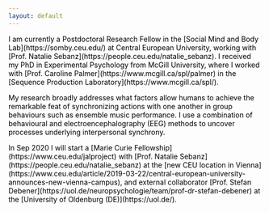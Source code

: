 ```yaml
---
layout: default
---
```

<font color="black">
<p>I am currently a Postdoctoral Research Fellow in the [Social Mind and Body Lab](https://somby.ceu.edu/) at Central European University, working with [Prof. Natalie Sebanz](https://people.ceu.edu/natalie_sebanz). I received my PhD in Experimental Psychology from McGill University, where I worked with [Prof. Caroline Palmer](https://www.mcgill.ca/spl/palmer) in the [Sequence Production Laboratory](https://www.mcgill.ca/spl/).</p>

<p>My research broadly addresses what factors allow humans to achieve the remarkable feat of synchronizing actions with one another in group behaviours such as ensemble music performance. I use a combination of behavioural and electroencephalography (EEG) methods to uncover processes underlying interpersonal synchrony. </p>

<p>In Sep 2020 I will start a [Marie Curie Fellowship](https://www.ceu.edu/jalproject) with [Prof. Natalie Sebanz](https://people.ceu.edu/natalie_sebanz) at the [new CEU location in Vienna](https://www.ceu.edu/article/2019-03-22/central-european-university-announces-new-vienna-campus), and external collaborator [Prof. Stefan Debener](https://uol.de/neuropsychologie/team/prof-dr-stefan-debener) at the [University of Oldenburg (DE)](https://uol.de/). </p>
</font>
